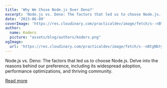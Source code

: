 ```yaml
---
title: 'Why We Chose Node.js Over Deno?'
excerpt: 'Node.js vs. Deno: The factors that led us to choose Node.js. Delve into the reasons behind our preference, including its widespread adoption, performance optimizations, and thriving community.'
date: '2023-06-09'
coverImage: 'https://res.cloudinary.com/practicaldev/image/fetch/s--nBtgNbty--/c_imagga_scale,f_auto,fl_progressive,h_420,q_auto,w_1000/https://static-assets.amplication.com/blog/why-we-chose-nodejs-over-deno/hero.png'
author:
  name: Koders
  picture: "assets/blog/authors/koders.png"
ogImage:
  url: 'https://res.cloudinary.com/practicaldev/image/fetch/s--nBtgNbty--/c_imagga_scale,f_auto,fl_progressive,h_420,q_auto,w_1000/https://static-assets.amplication.com/blog/why-we-chose-nodejs-over-deno/hero.png'
---
```


Node.js vs. Deno: The factors that led us to choose Node.js. Delve into the reasons behind our preference, including its widespread adoption, performance optimizations, and thriving community.

[Read more](https://dev.to/amplication/why-we-chose-nodejs-over-deno-2fpj)
